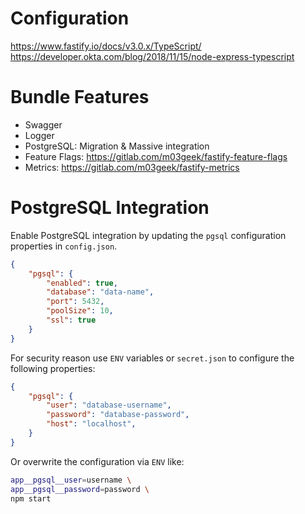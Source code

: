 # Configuration
https://www.fastify.io/docs/v3.0.x/TypeScript/
https://developer.okta.com/blog/2018/11/15/node-express-typescript

# Bundle Features

- Swagger
- Logger
- PostgreSQL: Migration & Massive integration
- Feature Flags: https://gitlab.com/m03geek/fastify-feature-flags
- Metrics: https://gitlab.com/m03geek/fastify-metrics


# PostgreSQL Integration

Enable PostgreSQL integration by updating the `pgsql` configuration properties in `config.json`.

```json
{
    "pgsql": {
        "enabled": true,
        "database": "data-name",
        "port": 5432,
        "poolSize": 10,
        "ssl": true
    }
}
```

For security reason use `ENV` variables or `secret.json` to configure the following properties:

```json
{
    "pgsql": {
        "user": "database-username",
        "password": "database-password",
        "host": "localhost",
    }
}
```

Or overwrite the configuration via `ENV` like:

```bash
app__pgsql__user=username \
app__pgsql__password=password \
npm start
```
